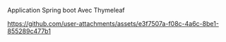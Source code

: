 Application Spring boot Avec Thymeleaf

https://github.com/user-attachments/assets/e3f7507a-f08c-4a6c-8be1-855289c477b1
